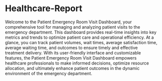 # Healthcare-Report
Welcome to the Patient Emergency Room Visit Dashboard, your comprehensive tool for managing and analyzing patient visits to the emergency department. This dashboard provides real-time insights into key metrics and trends to optimize patient care and operational efficiency. At a glance, you can track patient volumes, wait times, average satisfaction time, average waiting time, and outcomes to ensure timely and effective treatment delivery.
With its user-friendly interface and customizable features, the Patient Emergency Room Visit Dashboard empowers healthcare professionals to make informed decisions, optimize resource allocation, and ultimately enhance patient outcomes in the dynamic environment of the emergency department.






